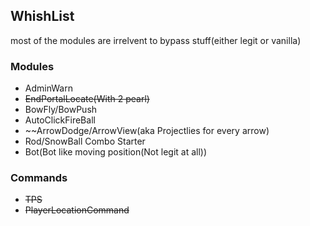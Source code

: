 ## WhishList
most of the modules are irrelvent to bypass stuff(either legit or vanilla)
### Modules
 - AdminWarn
 - ~~EndPortalLocate(With 2 pearl)~~
 - BowFly/BowPush
 - AutoClickFireBall
 - ~~ArrowDodge/ArrowView(aka Projectlies for every arrow)
 - Rod/SnowBall Combo Starter
 - Bot(Bot like moving position(Not legit at all))
### Commands
 - ~~TPS~~
 - ~~PlayerLocationCommand~~
